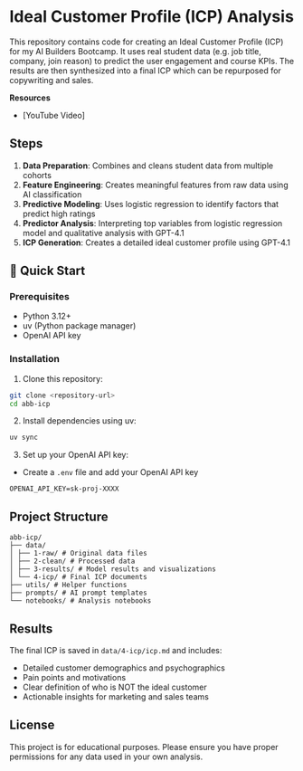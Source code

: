 # Ideal Customer Profile (ICP) Analysis

This repository contains code for creating an Ideal Customer Profile (ICP) for my AI Builders Bootcamp. It uses real student data (e.g. job title, company, join reason) to predict the user engagement and course KPIs. The results are then synthesized into a final ICP which can be repurposed for copywriting and sales.

**Resources**
- [YouTube Video]

## Steps

1. **Data Preparation**: Combines and cleans student data from multiple cohorts
2. **Feature Engineering**: Creates meaningful features from raw data using AI classification
3. **Predictive Modeling**: Uses logistic regression to identify factors that predict high ratings
4. **Predictor Analysis**: Interpreting top variables from logistic regression model and qualitative analysis with GPT-4.1
5. **ICP Generation**: Creates a detailed ideal customer profile using GPT-4.1

## 🚀 Quick Start

### Prerequisites
- Python 3.12+
- uv (Python package manager)
- OpenAI API key

### Installation

1. Clone this repository:
```bash
git clone <repository-url>
cd abb-icp
```

2. Install dependencies using uv:
```bash
uv sync
```

3. Set up your OpenAI API key:
- Create a `.env` file and add your OpenAI API key
```
OPENAI_API_KEY=sk-proj-XXXX
```

## Project Structure
```
abb-icp/
├── data/
│ ├── 1-raw/ # Original data files
│ ├── 2-clean/ # Processed data
│ ├── 3-results/ # Model results and visualizations
│ └── 4-icp/ # Final ICP documents
├── utils/ # Helper functions
├── prompts/ # AI prompt templates
└── notebooks/ # Analysis notebooks
```

## Results

The final ICP is saved in `data/4-icp/icp.md` and includes:
- Detailed customer demographics and psychographics
- Pain points and motivations
- Clear definition of who is NOT the ideal customer
- Actionable insights for marketing and sales teams

## License

This project is for educational purposes. Please ensure you have proper permissions for any data used in your own analysis.
